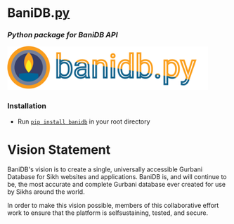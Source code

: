 # BaniDB.[py](https://pypi.org/user/KhalisFoundation/)
### _Python package for BaniDB API_

[<img height=100 src='banidb_py.svg'>](http://banidb.com)

### Installation
- Run [`pip install banidb`](https://pypi.org/project/banidb/) in your root directory

# Vision Statement

BaniDB's vision is to create a single, universally accessible Gurbani Database for Sikh websites and applications. BaniDB is, and will continue to be, the most accurate and complete Gurbani database ever created for use by Sikhs around the world.

In order to make this vision possible, members of this collaborative effort work to ensure that the platform is selfsustaining, tested, and secure.
